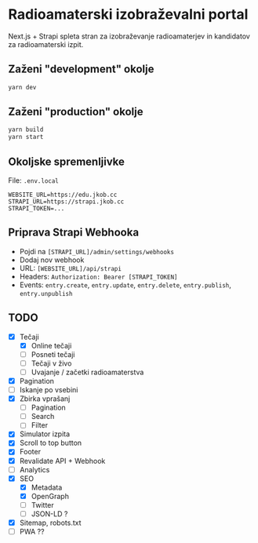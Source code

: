 # Radioamaterski izobraževalni portal

Next.js + Strapi spleta stran za izobraževanje radioamaterjev in kandidatov za radioamaterski izpit.

## Zaženi "development" okolje

```bash
yarn dev
```

## Zaženi "production" okolje

```bash
yarn build
yarn start
```

## Okoljske spremenljivke

File: `.env.local`

```
WEBSITE_URL=https://edu.jkob.cc
STRAPI_URL=https://strapi.jkob.cc
STRAPI_TOKEN=...
```

## Priprava Strapi Webhooka

- Pojdi na `[STRAPI_URL]/admin/settings/webhooks`
- Dodaj nov webhook
- URL: `[WEBSITE_URL]/api/strapi`
- Headers: `Authorization: Bearer [STRAPI_TOKEN]`
- Events: `entry.create`, `entry.update`, `entry.delete`, `entry.publish`, `entry.unpublish`

## TODO

- [x] Tečaji
  - [x] Online tečaji
  - [ ] Posneti tečaji
  - [ ] Tečaji v živo
  - [ ] Uvajanje / začetki radioamaterstva
- [x] Pagination
- [ ] Iskanje po vsebini
- [x] Zbirka vprašanj
  - [ ] Pagination
  - [ ] Search
  - [ ] Filter
- [x] Simulator izpita
- [x] Scroll to top button
- [x] Footer
- [x] Revalidate API + Webhook
- [ ] Analytics
- [x] SEO
  - [x] Metadata
  - [x] OpenGraph
  - [ ] Twitter
  - [ ] JSON-LD ?
- [x] Sitemap, robots.txt
- [ ] PWA ??
